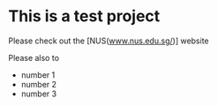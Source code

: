 # This is a test project 

Please check out the [NUS(www.nus.edu.sg/)] website 

Please also to

* number 1
* number 2
* number 3 
